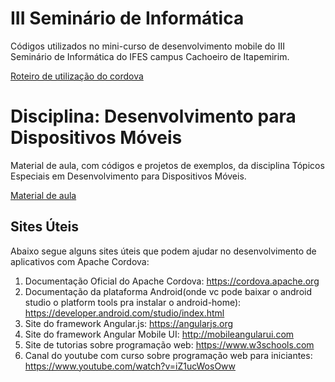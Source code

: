#  III Seminário de Informática
Códigos utilizados no mini-curso de desenvolvimento mobile do III Seminário de Informática do IFES campus Cachoeiro de Itapemirim.
  
 [Roteiro de utilização do cordova](apps-III-sinf.md)
 
# Disciplina: Desenvolvimento para Dispositivos Móveis
Material de aula, com códigos e projetos de exemplos, da disciplina Tópicos Especiais em Desenvolvimento para Dispositivos Móveis.

[Material de aula](aulas/README.md)

## Sites Úteis

Abaixo segue alguns sites úteis que podem ajudar no desenvolvimento de aplicativos com Apache Cordova:
1. Documentação Oficial do Apache Cordova: https://cordova.apache.org
2. Documentação da plataforma Android(onde vc pode baixar o android studio o platform tools pra instalar o android-home): https://developer.android.com/studio/index.html
3. Site do framework Angular.js: https://angularjs.org
4. Site do framework Angular Mobile UI: http://mobileangularui.com
5. Site de tutorias sobre programação web: https://www.w3schools.com
6. Canal do youtube com curso sobre programação web para iniciantes: https://www.youtube.com/watch?v=iZ1ucWosOww




